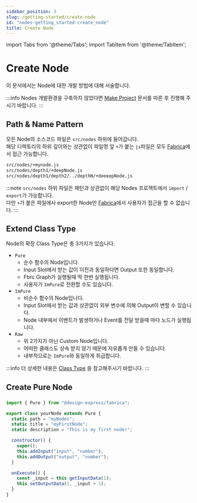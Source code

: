 ```yaml
---
sidebar_position: 3
slug: /getting-started/create-node
id: "nodes-getting_started-create_node"
title: Create Node
---
```


import Tabs from '@theme/Tabs';
import TabItem from '@theme/TabItem';

# Create Node

이 문서에서는 Node에 대한 개발 방법에 대해 서술합니다.

:::info
Nodes 개발환경을 구축하지 않았다면 [Make Project](./make_project.md) 문서를 따른 후 진행해 주시기 바랍니다.
:::

## Path & Name Pattern

모든 Node의 소스코드 파일은 `src/nodes` 하위에 들어갑니다.<br/>
해당 디렉토리의 하위 깊이와는 상관없이 파일명 앞 `+`가 붙는 `js`파일은 모두 [Fabrica](../../design/default.md)에서 접근 가능합니다.

```bash title="Example Pattern"
src/nodes/+mynode.js
src/nodes/depth1/+deepNode.js
src/nodes/depth1/depth2/../depthN/+deeeepNode.js
```

:::note
`src/nodes` 하위 파일은 패턴과 상관없이 해당 Nodes 프로젝트에서 `import` / `export`가 가능합니다.<br/>
다만 `+`가 붙은 파일에사 export한 Node만 [Fabrica](../../design/default.md)에서 사용자가 접근을 할 수 없습니다.
:::

## Extend Class Type

Node의 확장 Class Type은 총 3가지가 있습니다.

- `Pure`
  - 순수 함수의 Node입니다.
  - Input Slot에서 받는 값이 이전과 동일하다면 Output 또한 동일합니다.
  - Fbrc Graph가 실행될때 딱 한번 실행됩니다.
  - 사용자가 `ImPure`로 전환할 수도 있습니다.
- `ImPure`
  - 비순수 함수의 Node입니다.
  - Input Slot에서 받는 값과 상관없이 외부 변수에 의해 Output이 변할 수 있습니다.
  - Node 내부에서 이벤트가 발생하거나 Event를 전달 받을때 마다 노드가 실행됩니다.
- `Raw`
  - 위 2가지가 아닌 Custom Node입니다.
  - 어떠한 클래스도 상속 받지 않기 때문에 자유롭게 만들 수 있습니다.
  - 내부적으로는 `ImPure`와 동일하게 취급합니다.

:::info
더 상세한 내용은 [Class Type](../category/types) 을 참고해주시기 바랍니다.
:::

## Create Pure Node

### 

```js title="src/nodes/+Node.js"
import { Pure } from "@design-express/fabrica";

export class yourNode extends Pure {
  static path = "myNodes";
  static title = "myFirstNode";
  static description = "This is my first node!";

  constructor() {
    super();
    this.addInput("input", "number");
    this.addOutput("output", "number");
  }

  onExecute() {
    const _input = this.getInputData(1);
    this.setOutputData(1, _input + 1);
  }
}
```

